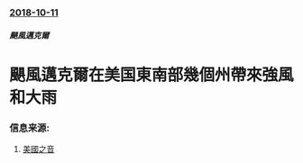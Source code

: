 ### [2018-10-11](/news/2018/10/11/index.md)

##### 颶風邁克爾
# 颶風邁克爾在美国東南部幾個州帶來強風和大雨 




### 信息来源:

1. [美國之音](https://www.voachinese.com/a/hurricane-20181011/4610406.html)
